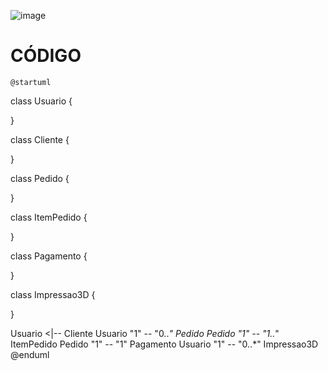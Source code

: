 ![image](https://github.com/user-attachments/assets/f31983a0-3ff4-4abf-a7c1-174a24e54f56)

# CÓDIGO
    @startuml
   class Usuario {
   
   }

   class Cliente {
   
   }

   class Pedido {

   }

   class ItemPedido {
   
   }

   class Pagamento {
  
   }

   class Impressao3D {
       
   }   

   Usuario <|-- Cliente
   Usuario "1" -- "0..*" Pedido
   Pedido "1" -- "1..*" ItemPedido
   Pedido "1" -- "1" Pagamento
   Usuario "1" -- "0..*" Impressao3D
   @enduml



